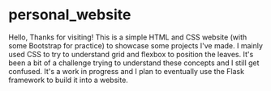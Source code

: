 # personal_website
Hello, 
Thanks for visiting!
This is a simple HTML and CSS website (with some Bootstrap for practice) to showcase some projects I've made.
I mainly used CSS to try to understand grid and flexbox to position the leaves.
It's been a bit of a challenge trying to understand these concepts and I still get confused.
It's a work in progress and I plan to eventually use the Flask framework to build it into a website. 
